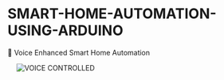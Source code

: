 # SMART-HOME-AUTOMATION-USING-ARDUINO
 Voice Enhanced Smart Home Automation
 
 
![VOICE CONTROLLED](https://user-images.githubusercontent.com/89734716/169374794-0fe7bb58-649a-414d-bea6-883a583ba4b4.png)
